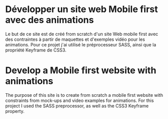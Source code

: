 # Développer un site web Mobile first avec des animations
Le but de ce site est de créé from scratch d'un site Web mobile first avec des contraintes à partir de maquettes et d'exemples vidéo pour les animations.
Pour ce projet j'ai utilisé le préprocesseur SASS, ainsi que la propriété Keyframe de CSS3.

# Develop a Mobile first website with animations
The purpose of this site is to create from scratch a mobile first website with constraints from mock-ups and video examples for animations. 
For this project I used the SASS preprocessor, as well as the CSS3 Keyframe property.
